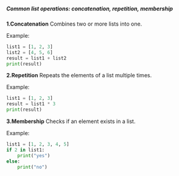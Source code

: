##### Common list operations: concatenation, repetition, membership

**1.Concatenation**
Combines two or more lists into one.

Example:
```python
list1 = [1, 2, 3]
list2 = [4, 5, 6]
result = list1 + list2
print(result)
```
**2.Repetition**
Repeats the elements of a list multiple times.

Example:
```python
list1 = [1, 2, 3]
result = list1 * 3
print(result)
```

**3.Membership**
Checks if an element exists in a list.

Example:
```python
list1 = [1, 2, 3, 4, 5]
if 2 in list1:
    print("yes")
else:
    print("no")
```